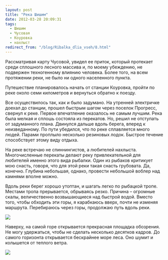 ```yaml
---
layout: post
title: "Река Шишим"
date: 2012-03-28 20:09:31
tags:
  - Шишим
  - Чусовая
  - Коуровка
  - нахлыст
redirect_from: "/blog/Ribalka_dlia_vseh/8.html"
---
```

Рассматривая карту Чусовой, увидел ее приток, который протекает среди
сплошного лесного массива и, по моему убеждению, не подвержен
техногенному влиянию человека. Более того, на всем протяжении реки, не
было ни одного населенного пункта.

Путешествие планировалось начать от станции Коуровка, пройти по реке
около семи километров и вернуться обратно к поезду.

Все осуществилось так, как и было задумано. На утренней электричке
доехал до станции, прошел быстрым шагом через поселок Прогресс, свернул
к реке. Первое впечатление оказалось не самым лучшим. Река была мелкая и
сплошь состояла из перекатов. Но, решил не отступать от задуманного
плана. Двинулся дальше вдоль берега, вперед к неизведанному. По пути
убедился, что по реке сплавляется много людей. Парами проплыло несколько
резиновых лодок. Быстрое течение способствует этому виду отдыха.

На реке встречаю не спиннингистов, а любителей нахлыста. Многочисленные
перекаты делают реку привлекательной для любителей именно этого вида
рыбалки. Один из рыбаков критикует мою снасть, говоря, что для этой реки
такая снасть грубовата. Да, конечно. Глубина небольшая, однако, провести
небольшой воблер над камнями вполне можно.

Вдоль реки берег хорошо утоптан, и шагать легко по рыбацкой тропе.
Местами тропа прерывается, обрываясь резко. Причина – огромные скалы,
величественно возвышающиеся над быстрой водой. Вместо того, чтобы
обходить эти горы, я карабкаюсь вверх, почти не изменяя маршрута.
Перебираюсь через горы, продолжаю путь вдоль реки.

![](http://fishingguru.ru/uploads/images/00/00/01/2012/03/28/2c2f56.jpg)

Наверху, на самой горе открывается прекрасная площадка обозрения. Не
могу удержаться, чтобы не сделать несколько десятков кадров. До самого
горизонта открывается бескрайнее море леса. Оно шумит и колышется от
теплого ветра.

![](http://fishingguru.ru/uploads/images/00/00/01/2012/03/28/3980fe.jpg)
